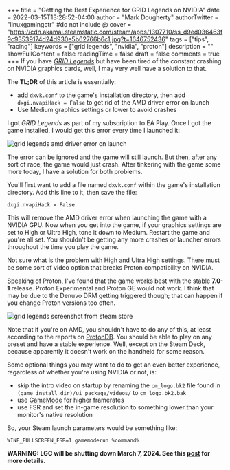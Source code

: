 +++
title = "Getting the Best Experience for GRID Legends on NVIDIA"
date = 2022-03-15T13:28:52-04:00
author = "Mark Dougherty"
authorTwitter = "linuxgamingctr" #do not include @
cover = "https://cdn.akamai.steamstatic.com/steam/apps/1307710/ss_d9ed036463f9c93539174d24d930e5b62766b6c1.jpg?t=1646752436"
tags = ["tips", "racing"]
keywords = ["grid legends", "nvidia", "proton"]
description = ""
showFullContent = false
readingTime = false
draft = false
comments = true
+++
If you have [*GRID Legends*](https://store.steampowered.com/app/1307710/GRID_Legends/) but have been tired of the constant crashing on NVIDIA graphics cards, well, I may very well have a solution to that.

The **TL;DR** of this article is essentially:
- add `dxvk.conf` to the game's installation directory, then add `dxgi.nvapiHack = False` to get rid of the AMD driver error on launch
- Use Medium graphics settings or lower to avoid crashes

I got *GRID Legends* as part of my subscription to EA Play. Once I got the game installed, I would get this error every time I launched it:

![grid legends amd driver error on launch](https://user-images.githubusercontent.com/12868939/155752338-0f40f74e-8f2c-4eeb-924d-a89d6c6c53e6.png)

The error can be ignored and the game will still launch. But then, after any sort of race, the game would just crash. After tinkering with the game some more today, I have a solution for both problems.

You'll first want to add a file named `dxvk.conf` within the game's installation directory. Add this line to it, then save the file:

`dxgi.nvapiHack = False`

This will remove the AMD driver error when launching the game with a NVIDIA GPU. Now when you get into the game, if your graphics settings are set to High or Ultra High, tone it down to Medium. Restart the game and you're all set. You shouldn't be getting any more crashes or launcher errors throughout the time you play the game.

Not sure what is the problem with High and Ultra High settings. There must be some sort of video option that breaks Proton compatibility on NVIDIA.

Speaking of Proton, I've found that the game works best with the stable **7.0-1** release. Proton Experimental and Proton GE would not work. I think that may be due to the Denuvo DRM getting triggered though; that can happen if you change Proton versions too often.

![grid legends screenshot from steam store](https://cdn.akamai.steamstatic.com/steam/apps/1307710/ss_e404e8327cb798060209238575b550473979740b.1920x1080.jpg?t=1646752436)

Note that if you're on AMD, you shouldn't have to do any of this, at least according to the reports on [ProtonDB](https://www.protondb.com/app/1307710). You should be able to play on any preset and have a stable experience. Well, except on the Steam Deck, because apparently it doesn't work on the handheld for some reason.

Some optional things you may want to do to get an even better experience, regardless of whether you're using NVIDIA or not, is:
- skip the intro video on startup by renaming the `cm_logo.bk2` file found in `(game install dir)/ui_package/videos/` to `cm_logo.bk2.bak`
- use [GameMode](https://github.com/FeralInteractive/gamemode) for higher framerates
- use FSR and set the in-game resolution to something lower than your monitor's native resolution

So, your Steam launch parameters would be something like:

`WINE_FULLSCREEN_FSR=1 gamemoderun %command%`

**WARNING: LGC will be shutting down March 7, 2024. See this [post](https://linuxgamingcentral.com/posts/the-end-of-lgc/) for more details.**
